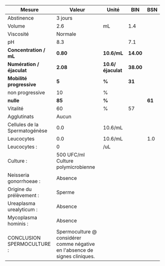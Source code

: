 |            Mesure           |                                   Valeur                                  |      Unité      |   BIN   |  BSN |
|-----------------------------|---------------------------------------------------------------------------|-----------------|---------|------|
|          Abstinence         |                                  3 jours                                  |                 |         |      |
|            Volume           |                                    2.6                                    |        mL       |   1.4   |      |
|          Viscosité          |                                  Normale                                  |                 |         |      |
|              pH             |                                    8.3                                    |                 |   7.1   |      |
|    **Concentration / mL**   |                                  **0.80**                                 |   **10.6/mL**   |**14.00**|      |
|  **Numération / éjaculat**  |                                  **2.08**                                 |**10.6/éjaculat**|**38.00**|      |
|   **Mobilité progressive**  |                                   **5**                                   |      **%**      |  **31** |      |
|       non progressive       |                                     10                                    |        %        |         |      |
|          **nulle**          |                                   **85**                                  |      **%**      |         |**61**|
|           Vitalité          |                                     60                                    |        %        |    57   |      |
|         Agglutinats         |                                   Aucun                                   |                 |         |      |
|Cellules de la Spermatogénèse|                                    0.0                                    |     10.6/mL     |         |      |
|          Leucocytes         |                                    0.0                                    |     10.6/mL     |         |  1.0 |
|         Leucocytes :        |                                     0                                     |       /uL       |         |      |
|          Culture :          |                     500 UFC/ml Culture polymicrobienne                    |                 |         |      |
|   Neisseria gonorrhoeae :   |                                  Absence                                  |                 |         |      |
|   Origine du prélèvement :  |                                   Sperme                                  |                 |         |      |
|   Ureaplasma urealyticum :  |                                  Absence                                  |                 |         |      |
|     Mycoplasma hominis :    |                                  Absence                                  |                 |         |      |
|  CONCLUSION SPERMOCULTURE : |Spermoculture @ considérer comme négative en l'absence de signes cliniques.|                 |         |      |